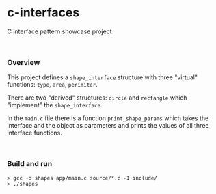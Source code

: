 # c-interfaces

C interface pattern showcase project

<br/>

### Overview

This project defines a `shape_interface` structure with three "virtual" functions: `type`, `area`, `perimiter`.

There are two "derived" structures: `circle` and `rectangle` which "implement" the `shape_interface`.

In the `main.c` file there is a function `print_shape_params` which takes the interface and the object as parameters and prints the values of all three interface functions.

<br/>

### Build and run

```shell
> gcc -o shapes app/main.c source/*.c -I include/
> ./shapes
```